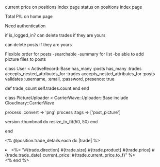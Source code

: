 current price on positions index page
status on positions index page


Total P/L on home page

Need authentication

if is_logged_in? can delete trades if they are yours

can delete posts if they are yours

Flexible order for posts
-searchable
-summary for list
-be able to add picture files to posts


class User < ActiveRecord::Base
  has_many :posts
  has_many :trades
  accepts_nested_attributes_for :trades
  accepts_nested_attributes_for :posts
  validates :username, :email, :password, presence: true

  def trade_count
    self.trades.count
  end
end

class PictureUploader < CarrierWave::Uploader::Base
  include Cloudinary::CarrierWave


  process :convert => 'png'
  process :tags => ['post_picture']



  version :thumbnail do
    resize_to_fit(50, 50)
  end



end

<% @position.trade_details.each do |trade| %>
  <li><%= "#{trade.direction} #{trade.size} #{trade.product} #{trade.price} #{trade.trade_date} current_price: #{trade.current_price.to_f}" %></li>
<% end %>
